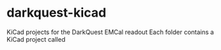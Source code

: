 # darkquest-kicad
KiCad projects for the DarkQuest EMCal readout
Each folder contains a KiCad project called <title>.kicad_pro
The revision number is in the title of each folder
